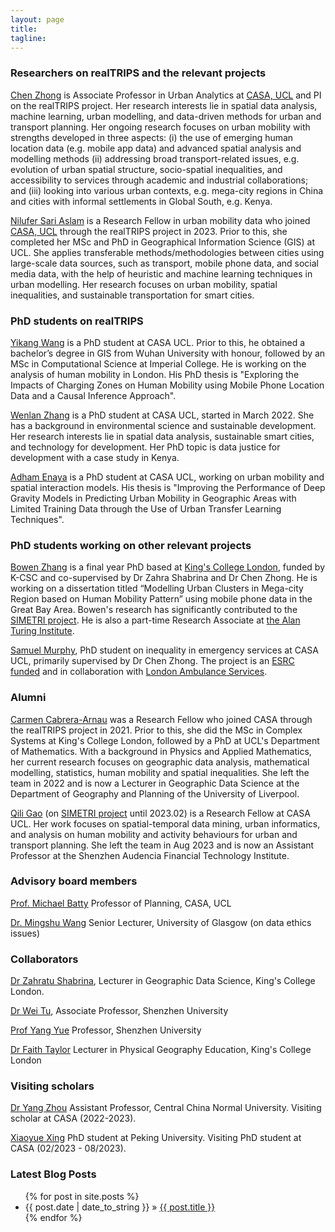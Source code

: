 ```yaml
---
layout: page
title: 
tagline:
---
```




### Researchers on realTRIPS and the relevant projects

[Chen Zhong](https://profiles.ucl.ac.uk/46973) is Associate Professor in Urban Analytics at [CASA, UCL](https://www.ucl.ac.uk/bartlett/casa) and PI on the realTRIPS project. Her research interests lie in spatial data analysis, machine learning, urban modelling, and data-driven methods for urban and transport planning. Her ongoing research focuses on urban mobility with strengths developed in three aspects: (i) the use of emerging human location data (e.g. mobile app data) and advanced spatial analysis and modelling methods (ii) addressing broad transport-related issues, e.g. evolution of urban spatial structure, socio-spatial inequalities, and accessibility to services through academic and industrial collaborations; and (iii) looking into various urban contexts, e.g. mega-city regions in China and cities with informal settlements in Global South, e.g. Kenya.

[Nilufer Sari Aslam](https://scholar.google.co.uk/citations?user=ha04uDcAAAAJ&hl=en) is a Research Fellow in urban mobility data who joined [CASA, UCL](https://www.ucl.ac.uk/bartlett/casa) through the realTRIPS project in 2023. Prior to this, she completed her MSc and PhD in Geographical Information Science (GIS) at UCL. She applies transferable methods/methodologies between cities using large-scale data sources, such as transport, mobile phone data, and social media data, with the help of heuristic and machine learning techniques in urban modelling. Her research focuses on urban mobility, spatial inequalities, and sustainable transportation for smart cities. 

### PhD students on realTRIPS

[Yikang Wang](https://yikang.site/) is a PhD student at CASA UCL. Prior to this, he obtained a bachelor’s degree in GIS from Wuhan University with honour, followed by an MSc in Computational Science at Imperial College. He is working on the analysis of human mobility in London. His PhD thesis is "Exploring the Impacts of Charging Zones on Human Mobility using Mobile Phone Location Data and a Causal Inference Approach".

[Wenlan Zhang](http://www.zhangwenlan.com/) is a PhD student at CASA UCL, started in March 2022. She has a background in environmental science and sustainable development. Her research interests lie in spatial data analysis, sustainable smart cities, and technology for development. Her PhD topic is data justice for development with a case study in Kenya. 

[Adham Enaya](https://www.ucl.ac.uk/bartlett/casa/adham-enaya) is a PhD student at CASA UCL, working on urban mobility and spatial interaction models. His thesis is "Improving the Performance of Deep Gravity Models in Predicting Urban Mobility in Geographic Areas with Limited Training Data through the Use of Urban Transfer Learning Techniques".

### PhD students working on other relevant projects

[Bowen Zhang](https://bowenzhang.org/) is a final year PhD based at [King's College London](https://www.kcl.ac.uk/geography), funded by K-CSC and co-supervised by Dr Zahra Shabrina and Dr Chen Zhong. He is working on a dissertation titled “Modelling Urban Clusters in Mega-city Region based on Human Mobility Pattern” using mobile phone data in the Great Bay Area. Bowen's research has significantly contributed to the [SIMETRI project](https://simetri.uk/about-the-project). He is also a part-time Research Associate at [the Alan Turing Institute](https://www.turing.ac.uk/).

[Samuel Murphy](https://www.linkedin.com/in/sam-murphy-4a8570171/?originalSubdomain=uk), PhD student on inequality in emergency services at CASA UCL, primarily supervised by Dr Chen Zhong. The project is an [ESRC funded](https://ubel-dtp.ac.uk/) and in collaboration with [London Ambulance Services](https://www.londonambulance.nhs.uk/).
 
### Alumni

[Carmen Cabrera-Arnau](https://www.ucl.ac.uk/~ucahcca/) was a Research Fellow who joined CASA through the realTRIPS project in 2021. Prior to this, she did the MSc in Complex Systems at King's College London, followed by a PhD at UCL's Department of Mathematics. With a background in Physics and Applied Mathematics, her current research focuses on geographic data analysis, mathematical modelling, statistics, human mobility and spatial inequalities. She left the team in 2022 and is now a Lecturer in Geographic Data Science at the Department of Geography and Planning of the University of Liverpool.

[Qili Gao](https://www.gaoqili.cn/) (on [SIMETRI project](https://simetri.uk/about-the-project) until 2023.02) is a Research Fellow at CASA UCL. Her work focuses on spatial-temporal data mining, urban informatics, and analysis on human mobility and activity behaviours for urban and transport planning. She left the team in Aug 2023 and is now an Assistant Professor at the Shenzhen Audencia Financial Technology Institute.


### Advisory board members 
[Prof. Michael Batty](http://www.complexcity.info/) Professor of Planning, CASA, UCL

[Dr. Mingshu Wang](https://mingshuwang.org/) Senior Lecturer, University of Glasgow (on data ethics issues)

### Collaborators
[Dr Zahratu Shabrina](https://www.kcl.ac.uk/people/zahratu-shabrina), Lecturer in Geographic Data Science, King's College London. 

[Dr Wei Tu](https://spatialsmart.github.io/), Associate Professor, Shenzhen University

[Prof Yang Yue](https://saup.szu.edu.cn/info/1092/1413.htm) Professor, Shenzhen University

[Dr Faith Taylor](https://www.kcl.ac.uk/people/faith-taylor) Lecturer in Physical Geography Education, King's College London


### Visiting scholars
[Dr Yang Zhou](http://ccnucity.ccnu.edu.cn/info/1053/6778.htm) Assistant Professor, Central China Normal University. Visiting scholar at CASA (2022-2023).

[Xiaoyue Xing](https://scholar.google.com/citations?user=1ur-jfQAAAAJ&hl=zh-CN) PhD student at Peking University. Visiting PhD student at CASA (02/2023 - 08/2023).

### Latest Blog Posts

<ul class="posts">
  {% for post in site.posts %}
    <li><span>{{ post.date | date_to_string }}</span> &raquo; <a href="{{ site.baseurl }}{{ post.url }}">{{ post.title }}</a></li>
  {% endfor %}
</ul>
